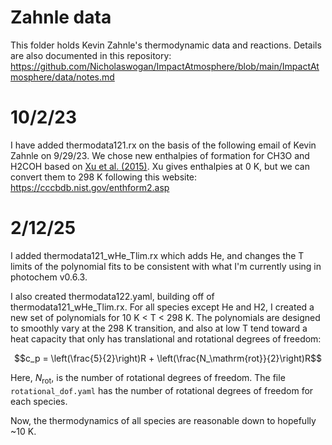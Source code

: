 # Zahnle data

This folder holds Kevin Zahnle's thermodynamic data and reactions. Details are also documented in this repository: https://github.com/Nicholaswogan/ImpactAtmosphere/blob/main/ImpactAtmosphere/data/notes.md

# 10/2/23

I have added thermodata121.rx on the basis of the following email of Kevin Zahnle on 9/29/23. We chose new enthalpies of formation for CH3O and H2COH based on [Xu et al. (2015)](https://doi.org/10.1021/acs.jpca.5b00553). Xu gives enthalpies at 0 K, but we can convert them to 298 K following this website: https://cccbdb.nist.gov/enthform2.asp

# 2/12/25

I added thermodata121_wHe_Tlim.rx which adds He, and changes the T limits of the polynomial fits to be consistent with what I'm currently using in photochem v0.6.3.

I also created thermodata122.yaml, building off of thermodata121_wHe_Tlim.rx. For all species except He and H2, I created a new set of polynomials for 10 K < T < 298 K. The polynomials are designed to smoothly vary at the 298 K transition, and also at low T tend toward a heat capacity that only has translational and rotational degrees of freedom:

$$c_p = \left(\frac{5}{2}\right)R + \left(\frac{N_\mathrm{rot}}{2}\right)R$$

Here, $N_\mathrm{rot}$, is the number of rotational degrees of freedom. The file `rotational_dof.yaml` has the number of rotational degrees of freedom for each species.

Now, the thermodynamics of all species are reasonable down to hopefully ~10 K.